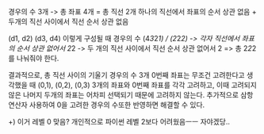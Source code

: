 경우의 수 3개
-> 총 좌표 4개 = 총 직선 2개
하나의 직선에서 좌표의 순서 상관 없음 + 두개의 직선 사이에서 직선 순서 상관 없음

(d1, d2) (d3, d4) 이렇게 구성될 때
경우의 수 (4*3*2*1) / (2*2*2) 
-> 각자 직선에서 좌표의 순서 상관 없어서 2*2
-> 두 개의 직선 사이에서 직선 순서 상관 없어서 2 
=> 총 2*2*2를 나눠줘야 한다. 

결과적으로, 총 직선 사이의 기울기 경우의 수 3개
0번째 좌표는 무조건 고려한다고 생각했을 때 (0,1), (0,2), (0,3) 3개의 좌표와 0번째 좌표를 각각 고려하고, 이때 고려되지 않은 나머지 두개의 좌표는 어차피 선택되기 때문에 고려하지 않는다.
추가적으로 삼항연산자 사용하여 0을 고려한 경우의 수또한 반영하면 해결할 수 있다.

+) 이거 레벨 0 맞음? 개인적으로 파이썬 레벨 2보다 어려웠음ㅡㅡ 자야겠당.. 
